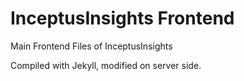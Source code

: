 # InceptusInsights Frontend
Main Frontend Files of InceptusInsights

Compiled with Jekyll, modified on server side.